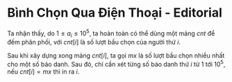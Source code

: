 # Bình Chọn Qua Điện Thoại - Editorial

Ta nhận thấy, do $1 \le a_i \le 10^5$, ta hoàn toàn có thể dùng một mảng $cnt$ để đếm phân phối, với $cnt[i]$ là số lượt bầu chọn của người thứ $i$.

Sau khi xây dựng xong mảng $cnt[i],$ ta gọi $mx$ là số lượt bầu chọn nhiều nhất cho một số báo danh. Sau đó, chỉ cần xét từng số báo danh thứ $i$ từ $1$ tới $10^5,$ nếu $cnt[i] = mx$ thì in ra $i$. 